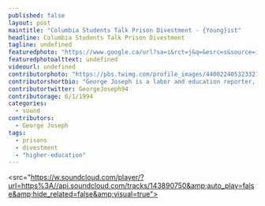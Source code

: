 ```yaml
---
published: false
layout: post
maintitle: "Columbia Students Talk Prison Divestment - {Young}ist"
headline: Columbia Students Talk Prison Divestment
tagline: undefined
featuredphoto: "https://www.google.ca/url?sa=i&rct=j&q=&esrc=s&source=images&cd=&docid=lh-X39noW4CCqM&tbnid=NCgxkuyGsw5bMM:&ved=0CAUQjRw&url=http%3A%2F%2Fwww.facebook.com%2Fcolumbiaprisondivest&ei=2YVOU7ntH4Wi2gXM14H4CA&bvm=bv.64764171,d.b2I&psig=AFQjCNFUaRMho2U05fB8f-wDnPvQ-4Z6qA&ust=1397741398956890"
featuredphotoalttext: undefined
videourl: undefined
contributorphoto: "https://pbs.twimg.com/profile_images/440022405323321344/RotDF4PL.jpeg"
contributorshortbio: "George Joseph is a labor and education reporter, who looks to The Wire and Toblerones for daily inspiration."
contributortwitter: GeorgeJoseph94
contributorage: 6/1/1994
categories: 
  - sound
contributors: 
  - George Joseph
tags: 
  - prisons
  - divestment
  - "higher-education"
---
```


<src="https://w.soundcloud.com/player/?url=https%3A//api.soundcloud.com/tracks/143890750&amp;auto_play=false&amp;hide_related=false&amp;visual=true">
